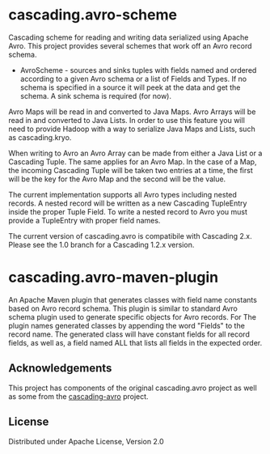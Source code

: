 # cascading.avro-scheme

Cascading scheme for reading and writing data serialized using Apache Avro. This project provides several
schemes that work off an Avro record schema.

- AvroScheme - sources and sinks tuples with fields named and ordered according to a given Avro schema or a list of Fields and Types. If no schema is specified in a source it will peek at the data and get the schema. A sink schema is required (for now). 

Avro Maps will be read in and converted to Java Maps. Avro Arrays will be read in and converted to Java Lists. In order to use this feature you will need to provide Hadoop with a way to serialize Java Maps and Lists, such as cascading.kryo. 

When writing to Avro an Avro Array can be made from either a Java List or a Cascading Tuple. The same applies for an Avro Map. In the case of a Map, the incoming Cascading Tuple will be taken two entries at a time, the first will be the key for the Avro Map and the second will be the value. 

The current implementation supports all Avro types including nested records. A nested record will be written as a new Cascading TupleEntry inside the proper Tuple Field. To write a nested record to Avro you must provide a TupleEntry with proper field names. 

The current version of cascading.avro is compatibile with Cascading 2.x. Please see the 1.0 branch for a Cascading 1.2.x version. 

# cascading.avro-maven-plugin

An Apache Maven plugin that generates classes with field name constants based on Avro record schema. This plugin
is similar to standard Avro schema plugin used to generate specific objects for Avro records. For The plugin names
generated classes by appending the word "Fields" to the record name. The generated class will have constant fields
for all record fields, as well as, a field named ALL that lists all fields in the expected order.

## Acknowledgements
This project has components of the original cascading.avro project as well as some from the [cascading-avro](https://github.com/MaxPoint/cascading-avro) project. 

## License

Distributed under Apache License, Version 2.0
